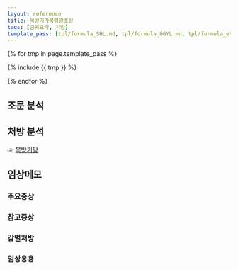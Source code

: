 ```yaml
---
layout: reference
title: 목방기가복령망초탕
tags: [금궤요략, 처방]
template_pass: [tpl/formula_SHL.md, tpl/formula_GGYL.md, tpl/formula_etc.md]
---
```


{% for tmp in page.template_pass %}

{% include {{ tmp }} %}

{% endfor %}

## 조문 분석

## 처방 분석

☞ [목방기탕]({{site.formulaurl}}/목방기탕)

## 임상메모

### 주요증상



### 참고증상



### 감별처방


### 임상응용
